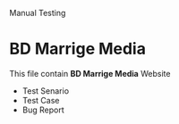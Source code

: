 Manual Testing 

# BD Marrige Media 
This file contain **BD Marrige Media** Website 
- Test Senario
- Test Case
- Bug Report
  
